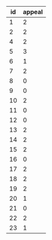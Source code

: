 | id | appeal |
|----|--------|
| 1  | 2      |
| 2  | 2      |
| 4  | 2      |
| 5  | 3      |
| 6  | 1      |
| 7  | 2      |
| 8  | 0      |
| 9  | 0      |
| 10 | 2      |
| 11 | 0      |
| 12 | 0      |
| 13 | 2      |
| 14 | 2      |
| 15 | 2      |
| 16 | 0      |
| 17 | 2      |
| 18 | 2      |
| 19 | 2      |
| 20 | 1      |
| 21 | 0      |
| 22 | 2      |
| 23 | 1      |

